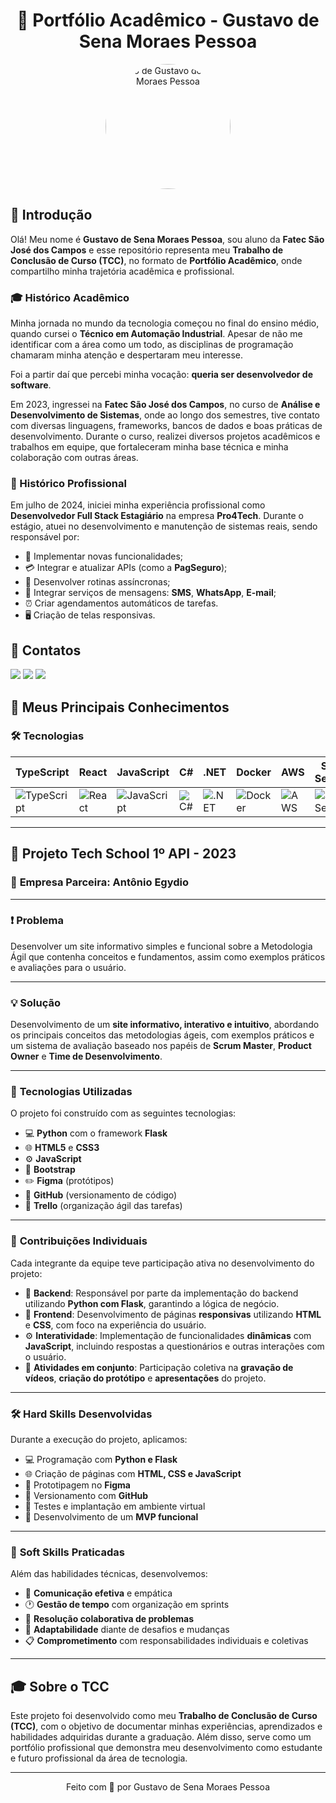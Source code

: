 <h1 align="center">📘 Portfólio Acadêmico - Gustavo de Sena Moraes Pessoa</h1>

<p align="center">
  <img src="https://github.com/user-attachments/assets/286c92a6-a4d0-4b47-8525-513c9c2cb190" alt="Foto de Gustavo de Sena Moraes Pessoa" width="200" style="border-radius: 50%;">
</p>

## 🔗 Introdução

Olá! Meu nome é **Gustavo de Sena Moraes Pessoa**, sou aluno da **Fatec São José dos Campos** e esse repositório representa meu **Trabalho de Conclusão de Curso (TCC)**, no formato de **Portfólio Acadêmico**, onde compartilho minha trajetória acadêmica e profissional.

### 🎓 Histórico Acadêmico

Minha jornada no mundo da tecnologia começou no final do ensino médio, quando cursei o **Técnico em Automação Industrial**. Apesar de não me identificar com a área como um todo, as disciplinas de programação chamaram minha atenção e despertaram meu interesse.

Foi a partir daí que percebi minha vocação: **queria ser desenvolvedor de software**.

Em 2023, ingressei na **Fatec São José dos Campos**, no curso de **Análise e Desenvolvimento de Sistemas**, onde ao longo dos semestres, tive contato com diversas linguagens, frameworks, bancos de dados e boas práticas de desenvolvimento. Durante o curso, realizei diversos projetos acadêmicos e trabalhos em equipe, que fortaleceram minha base técnica e minha colaboração com outras áreas.

### 💼 Histórico Profissional

Em julho de 2024, iniciei minha experiência profissional como **Desenvolvedor Full Stack Estagiário** na empresa **Pro4Tech**. Durante o estágio, atuei no desenvolvimento e manutenção de sistemas reais, sendo responsável por:

- 🔧 Implementar novas funcionalidades;
- 💳 Integrar e atualizar APIs (como a **PagSeguro**);
- 🔄 Desenvolver rotinas assíncronas;
- 📲 Integrar serviços de mensagens: **SMS**, **WhatsApp**, **E-mail**;
- ⏰ Criar agendamentos automáticos de tarefas.
- 🖥️ Criação de telas responsivas.

## 📱 Contatos
 <a href= "https://www.linkedin.com/in/gustavo-sena-577045232/" target="_blank"><img src="https://img.shields.io/badge/-LinkedIn-%230077B5?style=for-the-badge&logo=linkedin&logoColor=white" target="_blank"></a> 
 <a href = "mailto:gustavosena07052005@gmail.com"><img src="https://img.shields.io/badge/Gmail-D14836?style=for-the-badge&logo=gmail&logoColor=white"></a>
 <a href = "https://github.com/gustavosenamp" target="_blank"><img src="https://img.shields.io/badge/github-%23121011.svg?style=for-the-badge&logo=github&logoColor=white" target="_blank"></a>

## 🚀 Meus Principais Conhecimentos

### 🛠️ Tecnologias

| **TypeScript** | **React** | **JavaScript** | **C#** | **.NET** | **Docker** | **AWS** | **SQL Server** | **Python** | **Git** |
|----------------|-----------|----------------|--------|----------|------------|---------|----------------|-------------|---------|
| ![TypeScript](https://github.com/user-attachments/assets/b6e3a609-9914-47e1-a2e4-adab14fdecb1) | ![React](https://github.com/user-attachments/assets/51f7fbca-172f-4ca6-ad5c-61df27a9b402) | ![JavaScript](https://github.com/user-attachments/assets/28fb3d11-eb57-4cbf-a7a4-72420f3023cf) | ![C#](https://github.com/user-attachments/assets/feddd097-8ed2-4af1-8b0a-bb7d726865a6) | ![.NET](https://github.com/user-attachments/assets/814cab54-4269-482d-9f98-0b3307d77efe) | ![Docker](https://github.com/user-attachments/assets/b26d36f3-1fa1-4ff9-b612-5046462eead3) | ![AWS](https://github.com/user-attachments/assets/38865eeb-9ea9-4a1c-8c0a-2924e83657df) | ![SQL Server](https://github.com/user-attachments/assets/55e7dfb0-24ea-4eb9-96e1-fed0b3b54711) | ![Python](https://github.com/user-attachments/assets/214b2cad-1d38-4901-b230-b7fe60fdca42) | ![Git](https://github.com/user-attachments/assets/f8ddb0e6-29e2-4120-89d7-72405b0923ce) |


---

## 🧩 Projeto Tech School 1º API - 2023

### 🏢 **Empresa Parceira**: Antônio Egydio

---

### ❗ **Problema** 

Desenvolver um site informativo simples e funcional sobre a Metodologia Ágil que contenha conceitos e fundamentos, assim como exemplos práticos e avaliações para o usuário.

---

### 💡 **Solução** 

Desenvolvimento de um **site informativo, interativo e intuitivo**, abordando os principais conceitos das metodologias ágeis, com exemplos práticos e um sistema de avaliação baseado nos papéis de **Scrum Master**, **Product Owner** e **Time de Desenvolvimento**.

---

### 🧪 **Tecnologias Utilizadas**

O projeto foi construído com as seguintes tecnologias:

- 💻 **Python** com o framework **Flask**
- 🌐 **HTML5** e **CSS3**
- ⚙️ **JavaScript**
- 🎨 **Bootstrap**
- ✏️ **Figma** (protótipos)
- 📁 **GitHub** (versionamento de código)
- 📌 **Trello** (organização ágil das tarefas)

---

### 🤝 **Contribuições Individuais**

Cada integrante da equipe teve participação ativa no desenvolvimento do projeto:

- 🧭 **Backend**: Responsável por parte da implementação do backend utilizando **Python com Flask**, garantindo a lógica de negócio.
- 🎨 **Frontend**: Desenvolvimento de páginas **responsivas** utilizando **HTML** e **CSS**, com foco na experiência do usuário.
- ⚙️ **Interatividade**: Implementação de funcionalidades **dinâmicas** com **JavaScript**, incluindo respostas a questionários e outras interações com o usuário.
- 🎥 **Atividades em conjunto**: Participação coletiva na **gravação de vídeos**, **criação do protótipo** e **apresentações** do projeto.

---

### 🛠️ **Hard Skills Desenvolvidas**

Durante a execução do projeto, aplicamos:

- 💻 Programação com **Python e Flask**
- 🌐 Criação de páginas com **HTML, CSS e JavaScript**
- 🎨 Prototipagem no **Figma**
- 📁 Versionamento com **GitHub**
- 🧪 Testes e implantação em ambiente virtual
- 🚀 Desenvolvimento de um **MVP funcional**

---

### 🤹 **Soft Skills Praticadas**

Além das habilidades técnicas, desenvolvemos:

- 📣 **Comunicação efetiva** e empática
- 🕐 **Gestão de tempo** com organização em sprints
- 🧠 **Resolução colaborativa de problemas**
- 🔄 **Adaptabilidade** diante de desafios e mudanças
- 📋 **Comprometimento** com responsabilidades individuais e coletivas

---


## 🎓 Sobre o TCC

Este projeto foi desenvolvido como meu **Trabalho de Conclusão de Curso (TCC)**, com o objetivo de documentar minhas experiências, aprendizados e habilidades adquiridas durante a graduação. Além disso, serve como um portfólio profissional que demonstra meu desenvolvimento como estudante e futuro profissional da área de tecnologia.

---

<p align="center">
  Feito com 💙 por Gustavo de Sena Moraes Pessoa
</p>
